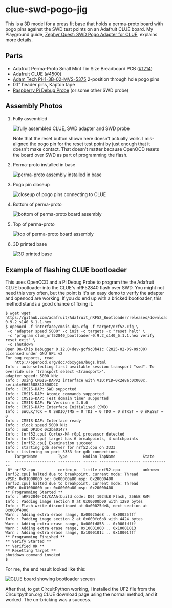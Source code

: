 # clue-swd-pogo-jig

This is a 3D model for a press fit base that holds a perma-proto board with
pogo pins against the SWD test points on an Adafruit CLUE board. My Playground
guide, [Zephyr Quest: SWD Pogo Adapter for CLUE](https://adafruit-playground.com/u/SamBlenny/pages/zephyr-quest-swd-pogo-adapter-for-clue),
explains more details.


## Parts

- Adafruit Perma-Proto Small Mint Tin Size Breadboard PCB ([\#1214](https://www.adafruit.com/product/1214))
- Adafruit CLUE ([\#4500](https://www.adafruit.com/product/4500))
- [Adam Tech PH1-3B-02-MVS-5375](https://www.digikey.com/en/products/detail/adam-tech/PH1-3B-02-MVS-5375/9831904)
  2-position through hole pogo pins
- 0.1" header pins, Kapton tape
- [Raspberry Pi Debug Probe](https://www.adafruit.com/product/5699) (or some
  other SWD probe)


## Assembly Photos

1. Fully assembled

   ![fully assembled CLUE, SWD adapter and SWD probe](img/fully-assembled-programmer.jpeg)

   Note that the reset button shown here doesn't actually work. I mis-aligned
   the pogo pin for the reset test point by just enough that it doesn't make
   contact. That doesn't matter because OpenOCD resets the board over SWD as
   part of programming the flash.

2. Perma-proto installed in base

   ![perma-proto assembly installed in base](img/base-with-perma-proto.jpeg)

3. Pogo pin closeup

   ![closeup of pogo pins connecting to CLUE](img/pogo-closeup.jpeg)

4. Bottom of perma-proto

   ![bottom of perma-proto board assembly](img/perma-proto-bottom.jpeg)

5. Top of perma-proto

   ![top of perma-proto board assembly](img/perma-proto-top.jpeg)

6. 3D printed base

   ![3D printed base](img/3d-printed-base.jpeg)


## Example of flashing CLUE bootloader

This uses OpenOCD and a Pi Debug Probe to program the the Adafruit CLUE
bootloader into the CLUE's nRF52840 flash over SWD. You might not need this
very often, but the point is it's an easy demo to verify the adapter and
openocd are working. If you do end up with a bricked bootloader, this method
stands a good chance of fixing it.

```
$ wget wget https://github.com/adafruit/Adafruit_nRF52_Bootloader/releases/download/0.9.2/clue_nrf52840_bootloader-0.9.2_s140_6.1.1.hex
$ openocd -f interface/cmsis-dap.cfg -f target/nrf52.cfg \
 -c "adapter speed 5000" -c init -c targets -c "reset halt" \
 -c "program clue_nrf52840_bootloader-0.9.2_s140_6.1.1.hex verify reset exit" \
 -c shutdown
Open On-Chip Debugger 0.12.0+dev-gcf9c0b41c (2025-02-09-09:00)
Licensed under GNU GPL v2
For bug reports, read
	http://openocd.org/doc/doxygen/bugs.html
Info : auto-selecting first available session transport "swd". To override use 'transport select <transport>'.
adapter speed: 5000 kHz
Info : Using CMSIS-DAPv2 interface with VID:PID=0x2e8a:0x000c, serial=E6625888175D0D2C
Info : CMSIS-DAP: SWD supported
Info : CMSIS-DAP: Atomic commands supported
Info : CMSIS-DAP: Test domain timer supported
Info : CMSIS-DAP: FW Version = 2.0.0
Info : CMSIS-DAP: Interface Initialised (SWD)
Info : SWCLK/TCK = 0 SWDIO/TMS = 0 TDI = 0 TDO = 0 nTRST = 0 nRESET = 0
Info : CMSIS-DAP: Interface ready
Info : clock speed 5000 kHz
Info : SWD DPIDR 0x2ba01477
Info : [nrf52.cpu] Cortex-M4 r0p1 processor detected
Info : [nrf52.cpu] target has 6 breakpoints, 4 watchpoints
Info : [nrf52.cpu] Examination succeed
Info : starting gdb server for nrf52.cpu on 3333
Info : Listening on port 3333 for gdb connections
    TargetName         Type       Endian TapName            State
--  ------------------ ---------- ------ ------------------ ------------
 0* nrf52.cpu          cortex_m   little nrf52.cpu          unknown
[nrf52.cpu] halted due to breakpoint, current mode: Thread
xPSR: 0x01000000 pc: 0x00000a80 msp: 0x20000400
[nrf52.cpu] halted due to breakpoint, current mode: Thread
xPSR: 0x01000000 pc: 0x00000a80 msp: 0x20000400
** Programming Started **
Info : nRF52840-QI/CAAA(build code: D0) 1024kB Flash, 256kB RAM
Info : Padding image section 0 at 0x00000b00 with 1280 bytes
Info : Flash write discontinued at 0x00025de8, next section at 0x000f4000
Warn : Adding extra erase range, 0x00025de8 .. 0x00025fff
Info : Padding image section 2 at 0x000fc6b8 with 4424 bytes
Warn : Adding extra erase range, 0x000fd858 .. 0x000fdfff
Warn : Adding extra erase range, 0x10001000 .. 0x10001013
Warn : Adding extra erase range, 0x1000101c .. 0x10001fff
** Programming Finished **
** Verify Started **
** Verified OK **
** Resetting Target **
shutdown command invoked
$
```

For me, the end result looked like this:

![CLUE board showing bootloader screen](img/bootloader_program_success.jpeg)

After that, to get CircuitPython working, I installed the UF2 file from the
Circuitpython.org CLUE download page using the normal method, and it worked.
The un-bricking was a success.
